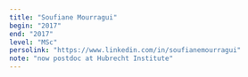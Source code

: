 ```yaml
---
title: "Soufiane Mourragui"
begin: "2017"
end: "2017"
level: "MSc"
persolink: "https://www.linkedin.com/in/soufianemourragui"
note: "now postdoc at Hubrecht Institute"
---
```

